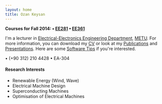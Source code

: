 ```yaml
---
layout: home
title: Ozan Keysan
---
```


**Courses for Fall 2014: <span class="meta">&#8226;</span> [EE281](/ee281) <span class="meta">&#8226;</span>  [EE361](/ee361)**

I'm a lecturer in  [Electrical-Electronics Engineering Department](http://www.eee.metu.edu.tr), [METU](http://www.metu.edu.tr).
For more information, you can download my [CV](/cv) or look at my [Publications](/papers) and [Presentations](/presentations). Here are some [Software Tips](/tips) if you're interested.

<p> <script type="text/javascript">
// http://csarven.ca/hiding-email-addresses
    var string1 = "o.keysan";
    var string2 = "@";
    var string3 = "ed.ac.uk";
    var string4 = string1 + string2 + string3;
    document.write("<a href=" + "mail" + "to:" + string1 + string2 + string3 + ">" + string4 + "</a>");

</script>

<span class="meta">&#8226;</span> 
(+90 312) 210 4428 <span class="meta">&#8226;</span> EA-304 </p>

#### Research Interests

- Renewable Energy (Wind, Wave)
- Electrical Machine Design 
- Superconducting Machines
- Optimisation of Electrical Machines
